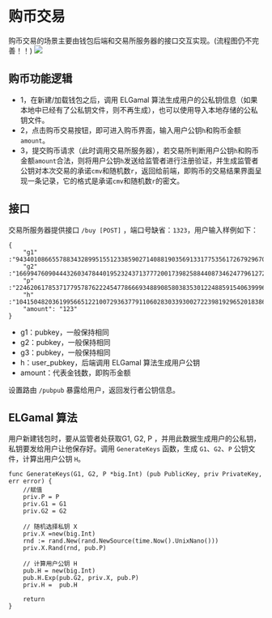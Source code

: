 # 购币交易
购币交易的场景主要由钱包后端和交易所服务器的接口交互实现。(流程图仍不完善！！)
![](/img/buy.png)

## 购币功能逻辑
- 1，在新建/加载钱包之后，调用 ELGamal 算法生成用户的公私钥信息（如果本地中已经有了公私钥文件，则不再生成），也可以使用导入本地存储的公私钥文件。
- 2，点击购币交易按钮，即可进入购币界面，输入用户公钥`h`和购币金额`amount`。
- 3，提交购币请求（此时调用交易所服务器），若交易所判断用户公钥`h`和购币金额`amount`合法，则将用户公钥`h`发送给监管者进行注册验证，并生成监管者公钥对本次交易的承诺`cmv`和随机数`r`，返回给前端，即购币的交易结果界面呈现一条记录，它的格式是承诺`cmv`和随机数`r`的密文。
  

## 接口
交易所服务器提供接口 `/buy [POST]` ，端口号缺省：`1323`，用户输入样例如下：

```
{
	"g1"    :"9434010866557883432899515512338590271408819035691331775356172679296704297442",
	"g2"    :"16699476090444326034784401952324371377720017398258844087346247796127238764048",
	"p"     :"22462061785371779578762224547786669348890858038353012248859154063999614739741",
	"h"     :"1041504820361995665122100729363779110602830339300272239819296520183869996060",
	"amount": "123"
}
```
- g1：pubkey，一般保持相同
- g2：pubkey，一般保持相同
- g3：pubkey，一般保持相同
- h：user_pubkey，后端调用 ELGamal 算法生成用户公钥
- amount：代表金钱数，即购币金额

设置路由 `/pubpub` 暴露给用户，返回发行者公钥信息。

## ELGamal 算法
用户新建钱包时，要从监管者处获取G1, G2, P ，并用此数据生成用户的公私钥，私钥要发给用户让他保存好。调用 `GenerateKeys` 函数，生成 `G1`、`G2`、`P` 公钥文件，计算出用户公钥 `H`。
```golang
func GenerateKeys(G1, G2, P *big.Int) (pub PublicKey, priv PrivateKey, err error) {
	//赋值
	priv.P = P	
	priv.G1 = G1	
	priv.G2 = G2

	// 随机选择私钥 X
	priv.X =new(big.Int)
	rnd := rand.New(rand.NewSource(time.Now().UnixNano()))
	priv.X.Rand(rnd, pub.P)

	// 计算用户公钥 H
	pub.H = new(big.Int)
	pub.H.Exp(pub.G2, priv.X, pub.P)
	priv.H =  pub.H

	return
}
```
